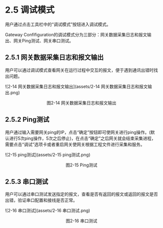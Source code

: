 # 2.5 调试模式

用户通过点击工具栏中的“调试模式”按钮进入调试模式。 

Gateway Confifiguration的调试模式分为三部分：网关数据采集日志和报文输出、网关Ping测试、网关串口测试。 



## 2.5.1 网关数据采集日志和报文输出

用户可以通过调试模式查看网关在运行过程中交互的报文，便于遇到通讯出错时找出问题。

![2-14 网关数据采集日志和报文输出](assets/2-14 网关数据采集日志和报文输出.png)

<center>图2-14 网关数据采集日志和报文输出</center>



## 2.5.2 Ping测试

用户通过输入需要网关ping的IP，点击“确定”按钮即可使网关进行ping操作。(默认进行5次ping操作，5次之后停止)，在点击“确定”之后网关就会结束采集进程，需要点击“调试”选项卡或者重启网关使网关根据工程文件进行采集和服务。

![2-15 ping测试](assets/2-15 ping测试.png)

<center>图2-15 Ping测试</center>



## 2.5.3 串口测试

用户可以通过串口测试发送指定的报文，查看是否有返回的报文或返回的报文是否出错，验证串口配置和接线是否正常。

![2-16 串口测试](assets/2-16 串口测试.png)

<center>图2-16 串口测试</center>

